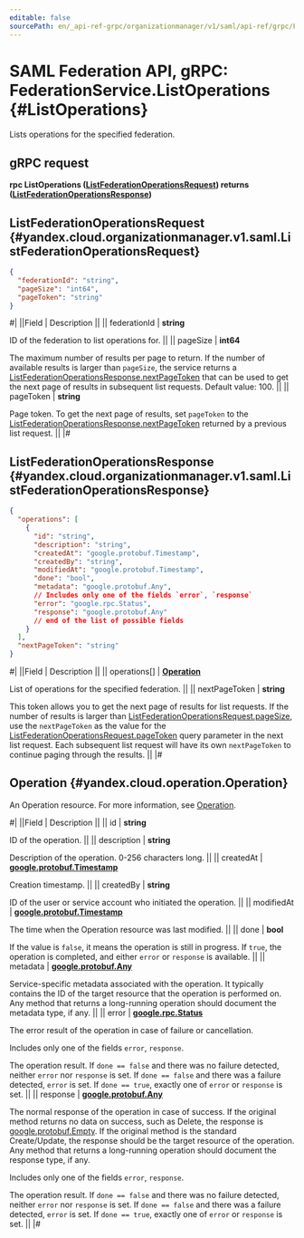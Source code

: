 ```yaml
---
editable: false
sourcePath: en/_api-ref-grpc/organizationmanager/v1/saml/api-ref/grpc/Federation/listOperations.md
---
```


# SAML Federation API, gRPC: FederationService.ListOperations {#ListOperations}

Lists operations for the specified federation.

## gRPC request

**rpc ListOperations ([ListFederationOperationsRequest](#yandex.cloud.organizationmanager.v1.saml.ListFederationOperationsRequest)) returns ([ListFederationOperationsResponse](#yandex.cloud.organizationmanager.v1.saml.ListFederationOperationsResponse))**

## ListFederationOperationsRequest {#yandex.cloud.organizationmanager.v1.saml.ListFederationOperationsRequest}

```json
{
  "federationId": "string",
  "pageSize": "int64",
  "pageToken": "string"
}
```

#|
||Field | Description ||
|| federationId | **string**

ID of the federation to list operations for. ||
|| pageSize | **int64**

The maximum number of results per page to return. If the number of available
results is larger than `pageSize`, the service returns a [ListFederationOperationsResponse.nextPageToken](#yandex.cloud.organizationmanager.v1.saml.ListFederationOperationsResponse)
that can be used to get the next page of results in subsequent list requests.
Default value: 100. ||
|| pageToken | **string**

Page token. To get the next page of results, set `pageToken`
to the [ListFederationOperationsResponse.nextPageToken](#yandex.cloud.organizationmanager.v1.saml.ListFederationOperationsResponse)
returned by a previous list request. ||
|#

## ListFederationOperationsResponse {#yandex.cloud.organizationmanager.v1.saml.ListFederationOperationsResponse}

```json
{
  "operations": [
    {
      "id": "string",
      "description": "string",
      "createdAt": "google.protobuf.Timestamp",
      "createdBy": "string",
      "modifiedAt": "google.protobuf.Timestamp",
      "done": "bool",
      "metadata": "google.protobuf.Any",
      // Includes only one of the fields `error`, `response`
      "error": "google.rpc.Status",
      "response": "google.protobuf.Any"
      // end of the list of possible fields
    }
  ],
  "nextPageToken": "string"
}
```

#|
||Field | Description ||
|| operations[] | **[Operation](#yandex.cloud.operation.Operation)**

List of operations for the specified federation. ||
|| nextPageToken | **string**

This token allows you to get the next page of results for list requests. If the number of results
is larger than [ListFederationOperationsRequest.pageSize](#yandex.cloud.organizationmanager.v1.saml.ListFederationOperationsRequest), use the `nextPageToken` as the value
for the [ListFederationOperationsRequest.pageToken](#yandex.cloud.organizationmanager.v1.saml.ListFederationOperationsRequest) query parameter in the next list request.
Each subsequent list request will have its own `nextPageToken` to continue paging through the results. ||
|#

## Operation {#yandex.cloud.operation.Operation}

An Operation resource. For more information, see [Operation](/docs/api-design-guide/concepts/operation).

#|
||Field | Description ||
|| id | **string**

ID of the operation. ||
|| description | **string**

Description of the operation. 0-256 characters long. ||
|| createdAt | **[google.protobuf.Timestamp](https://developers.google.com/protocol-buffers/docs/reference/google.protobuf#timestamp)**

Creation timestamp. ||
|| createdBy | **string**

ID of the user or service account who initiated the operation. ||
|| modifiedAt | **[google.protobuf.Timestamp](https://developers.google.com/protocol-buffers/docs/reference/google.protobuf#timestamp)**

The time when the Operation resource was last modified. ||
|| done | **bool**

If the value is `false`, it means the operation is still in progress.
If `true`, the operation is completed, and either `error` or `response` is available. ||
|| metadata | **[google.protobuf.Any](https://developers.google.com/protocol-buffers/docs/proto3#any)**

Service-specific metadata associated with the operation.
It typically contains the ID of the target resource that the operation is performed on.
Any method that returns a long-running operation should document the metadata type, if any. ||
|| error | **[google.rpc.Status](https://cloud.google.com/tasks/docs/reference/rpc/google.rpc#status)**

The error result of the operation in case of failure or cancellation.

Includes only one of the fields `error`, `response`.

The operation result.
If `done == false` and there was no failure detected, neither `error` nor `response` is set.
If `done == false` and there was a failure detected, `error` is set.
If `done == true`, exactly one of `error` or `response` is set. ||
|| response | **[google.protobuf.Any](https://developers.google.com/protocol-buffers/docs/proto3#any)**

The normal response of the operation in case of success.
If the original method returns no data on success, such as Delete,
the response is [google.protobuf.Empty](https://developers.google.com/protocol-buffers/docs/reference/google.protobuf#google.protobuf.Empty).
If the original method is the standard Create/Update,
the response should be the target resource of the operation.
Any method that returns a long-running operation should document the response type, if any.

Includes only one of the fields `error`, `response`.

The operation result.
If `done == false` and there was no failure detected, neither `error` nor `response` is set.
If `done == false` and there was a failure detected, `error` is set.
If `done == true`, exactly one of `error` or `response` is set. ||
|#